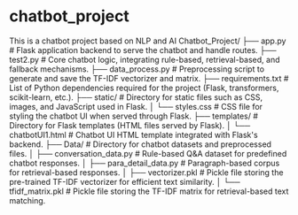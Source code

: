 # chatbot_project
This is a chatbot project based on NLP and AI
Chatbot_Project/
├── app.py                 # Flask application backend to serve the chatbot and handle routes.
├── test2.py               # Core chatbot logic, integrating rule-based, retrieval-based, and fallback mechanisms.
├── data_process.py        # Preprocessing script to generate and save the TF-IDF vectorizer and matrix.
├── requirements.txt       # List of Python dependencies required for the project (Flask, transformers, scikit-learn, etc.).
├── static/                # Directory for static files such as CSS, images, and JavaScript used in Flask.
│   └── styles.css         # CSS file for styling the chatbot UI when served through Flask.
├── templates/             # Directory for Flask templates (HTML files served by Flask).
│   └── chatbotUI1.html    # Chatbot UI HTML template integrated with Flask's backend.
├── Data/                  # Directory for chatbot datasets and preprocessed files.
│   ├── conversation_data.py   # Rule-based Q&A dataset for predefined chatbot responses.
│   ├── para_detail_data.py    # Paragraph-based corpus for retrieval-based responses.
│   ├── vectorizer.pkl         # Pickle file storing the pre-trained TF-IDF vectorizer for efficient text similarity.
│   └── tfidf_matrix.pkl       # Pickle file storing the TF-IDF matrix for retrieval-based text matching.
